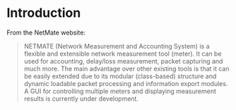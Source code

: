 # Introduction #

From the NetMate website:

> NETMATE (Network Measurement and Accounting System) is a flexible and extensible network measurement tool (meter). It can be used for accounting, delay/loss measurement, packet capturing and much more. The main advantage over other existing tools is that it can be easily extended due to its modular (class-based) structure and dynamic loadable packet processing and information export modules. A GUI for controlling multiple meters and displaying measurement results is currently under development.